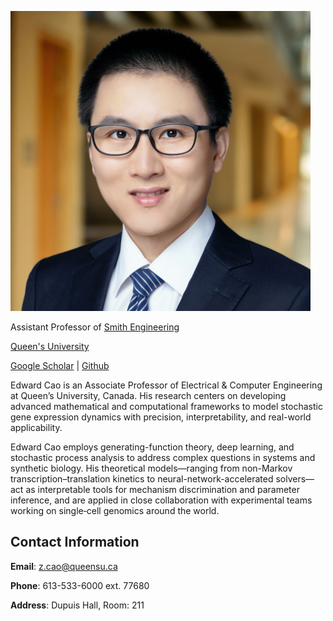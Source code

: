 ![EC](figs/edward_cao2_2025.png)

Assistant Professor of [Smith Engineering](https://smithengineering.queensu.ca/)

[Queen's University](https://www.queensu.ca/)

[Google Scholar](https://scholar.google.com/citations?user=nFoERgMAAAAJ&hl=en&oi=ao) | [Github](https://github.com/edwardcao3026)

Edward Cao is an Associate Professor of Electrical & Computer Engineering at Queen’s University, Canada. His research centers on developing advanced mathematical and computational frameworks to model stochastic gene expression dynamics with precision, interpretability, and real-world applicability.

Edward Cao employs generating-function theory, deep learning, and stochastic process analysis to address complex questions in systems and synthetic biology. His theoretical models—ranging from non-Markov transcription–translation kinetics to neural-network-accelerated solvers—act as interpretable tools for mechanism discrimination and parameter inference, and are applied in close collaboration with experimental teams working on single‐cell genomics around the world.

## Contact Information

**Email**: [z.cao@queensu.ca](mailto:z.cao@queensu.ca)

**Phone**: 613-533-6000 ext. 77680

**Address**: Dupuis Hall, Room: 211